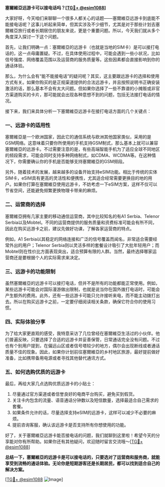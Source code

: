 **塞爾維亞远游卡可以接电话吗？[[TG💪+ @esim1088](https://t.me/s/esim1088)]**

大家好呀，今天咱们来聊聊一个很多人都关心的话题——塞爾維亞远游卡到底能不能接电话呢？这事儿听起来简单，但其实涉及不少细节，尤其是对于那些计划去塞爾維亞旅行或者长期居住的朋友来说，更是个重要问题。所以，今天我们就从多个角度深入探讨一下这个问题。

首先，让我们明确一点：塞爾維亞的远游卡（也就是当地的SIM卡）是可以接打电话的，这一点毋庸置疑。不过，在具体使用过程中，可能会遇到一些小状况，比如信号强度、网络覆盖范围以及运营商的服务质量等。这些因素都会直接影响到你的通话体验。

那么，为什么会有“能不能接电话”的疑问呢？其实，这主要跟远游卡的选择和使用方式有关。如果你购买的是正规渠道提供的合法远游卡，并且按照说明书正确安装激活的话，那么基本不会有太大问题。但如果你选择了一些不靠谱的小摊贩或非官方渠道购买的卡片，那可能就会出现各种意想不到的问题，包括无法接打电话的情况。

接下来，我们来具体分析一下塞爾維亞远游卡在接打电话方面的几个关键点：

### **一、远游卡的适用性**
塞爾維亞是一个欧洲国家，因此它的通信系统与欧洲其他国家类似，采用的是GSM网络。这意味着只要你所使用的手机支持GSM制式，那么基本上就可以兼容塞爾維亞的远游卡。不过需要注意的是，有些高端智能手机为了适应全球不同地区的频段需求，可能会同时支持多种网络制式，如CDMA、WCDMA等。在这种情况下，你需要确认你的手机是否能够支持塞爾維亞的GSM频段。

另外，随着技术的发展，越来越多的设备开始支持eSIM功能。相比于传统的实体SIM卡，eSIM具有更高的灵活性和便携性，尤其适合经常需要更换目的地的用户。如果你打算在塞爾維亞使用远游卡，不妨考虑一下eSIM方案，这样不仅可以节省空间，还能避免频繁更换物理卡带来的麻烦。

### **二、运营商的选择**
塞爾維亞拥有几家主要的移动通信运营商，其中比较知名的有A1 Serbia、Telenor Serbia以及Mobtel。不同的运营商提供的服务质量和资费标准可能会有所不同，因此在购买远游卡之前，建议先做好功课，了解各家运营商的特点。

例如，A1 Serbia以其稳定的网络连接和广泛的信号覆盖而闻名，非常适合需要经常外出的用户；Telenor Serbia则以灵活多样的套餐设计吸引了大批年轻用户；而Mobtel则在性价比方面表现突出，适合预算有限的人群。当然，最终选择哪家运营商还是要根据个人的实际需求来决定。

### **三、远游卡的功能限制**
虽然塞爾維亞的远游卡可以接打电话，但并不是所有的功能都能正常使用。例如，某些远游卡可能会对国际漫游做出限制，也就是说当你在国外拨打电话时，可能会产生额外的费用。此外，还有一些远游卡可能只允许接听来电，而不能主动拨打出去。所以在购买远游卡之前，一定要仔细阅读相关条款，确保它符合你的使用习惯。

### **四、实际体验分享**
为了给大家更直观的感受，我特意采访了几位曾经在塞爾維亞生活过的小伙伴。他们普遍反映，只要选择了合适的远游卡并妥善保管，日常通话完全没有问题。不过也有个别用户提到，在偏远山区或者信号塔较少的地方，偶尔会出现断线或者通话质量不佳的现象。因此，如果你计划前往塞爾維亞的乡村地区旅游，最好提前做好准备，比如携带备用电源或者寻找其他替代通讯方式。

### **五、如何选购优质的远游卡**
最后，再给大家几点选购优质远游卡的小贴士：
1. 尽量通过官方渠道或者信誉良好的电商平台购买，避免买到假货。
2. 关注卡内包含的流量、语音通话分钟数以及短信数量，选择最适合自己需求的套餐。
3. 如果条件允许的话，尽量选择支持eSIM的远游卡，这样可以减少不必要的麻烦。
4. 提前咨询客服，确认该远游卡是否支持所有你想使用的功能。

好了，关于塞爾維亞远游卡能否接电话的问题，我们就聊到这里啦！希望今天的分享能对你有所帮助。如果你还有其他疑问，欢迎随时留言交流哦～[[TG💪+ @esim1088](https://t.me/s/esim1088)]

**总结一下，塞爾維亞的远游卡是可以接电话的，只要选对了运营商和服务商，就能享受到流畅的通话体验。无论你是短期游客还是长期居民，都可以找到适合自己的解决方案。**

[[TG💪+ @esim1088](https://t.me/s/esim1088) ![Image](https://i.postimg.cc/4NQfJmqS/Snipaste-2025-05-13-00-14-12.png)]